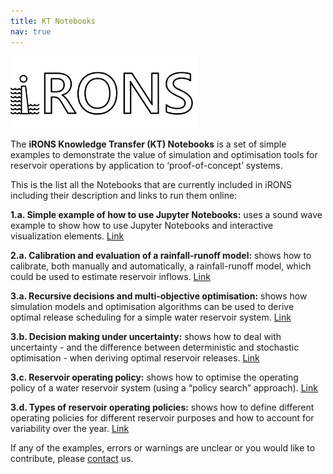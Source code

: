 ```yaml
---
title: KT Notebooks
nav: true
---
```


<left> <img src="iRONS_logo_6.png" width = "300px"><left>

The **iRONS Knowledge Transfer (KT) Notebooks** is a set of simple examples to demonstrate the value of simulation and optimisation tools for reservoir operations by application to ‘proof-of-concept’ systems. 

This is the list all the Notebooks that are currently included in iRONS including their description and links to run them online:

**1.a. Simple example of how to use Jupyter Notebooks:** uses a sound wave example to show how to use Jupyter Notebooks and interactive visualization elements. [Link](https://mybinder.org/v2/gh/iRONStoolbox/iRONStoolbox/HEAD?urlpath=notebooks/iRONS/Notebooks/A%20-%20Knowledge%20transfer/1.a.%20Simple%20example%20of%20how%20to%20use%20Jupyter%20Notebooks.ipynb)

**2.a. Calibration and evaluation of a rainfall-runoff model:** shows how to calibrate, both manually and automatically, a rainfall-runoff model, which could be used to estimate reservoir inflows. [Link](https://mybinder.org/v2/gh/iRONStoolbox/iRONStoolbox/HEAD?urlpath=notebooks/iRONS/Notebooks/A%20-%20Knowledge%20transfer/2.a.%20Calibration%20and%20evaluation%20of%20a%20rainfall-runoff%20model.ipynb)

**3.a. Recursive decisions and multi-objective optimisation:** shows how simulation models and optimisation algorithms can be used to derive optimal release scheduling for a simple water reservoir system. [Link](https://mybinder.org/v2/gh/iRONStoolbox/iRONStoolbox/HEAD?urlpath=notebooks/iRONS/Notebooks/A%20-%20Knowledge%20transfer/3.a.%20Recursive%20decisions%20and%20multi-objective%20optimisation.ipynb)

**3.b. Decision making under uncertainty:** shows how to deal with uncertainty - and the difference between deterministic and stochastic optimisation - when deriving optimal reservoir releases. [Link](https://mybinder.org/v2/gh/iRONStoolbox/iRONStoolbox/HEAD?urlpath=notebooks/iRONS/Notebooks/A%20-%20Knowledge%20transfer/3.b.%20Decision%20making%20under%20uncertainty.ipynb)

**3.c. Reservoir operating policy:** shows how to optimise the operating policy of a water reservoir system (using a “policy search” approach). [Link](https://mybinder.org/v2/gh/iRONStoolbox/iRONStoolbox/HEAD?urlpath=notebooks/iRONS/Notebooks/A%20-%20Knowledge%20transfer/3.c.%20Reservoir%20operating%20policy.ipynb)

**3.d. Types of reservoir operating policies:** shows how to define different operating policies for different reservoir purposes and how to account for variability over the year. [Link](https://mybinder.org/v2/gh/iRONStoolbox/iRONStoolbox/HEAD?urlpath=notebooks/iRONS/Notebooks/A%20-%20Knowledge%20transfer/3.d.%20Types%20of%20reservoir%20operating%20policies.ipynb)

If any of the examples, errors or warnings are unclear or you would like to contribute, please [contact](./contact.md/) us.
